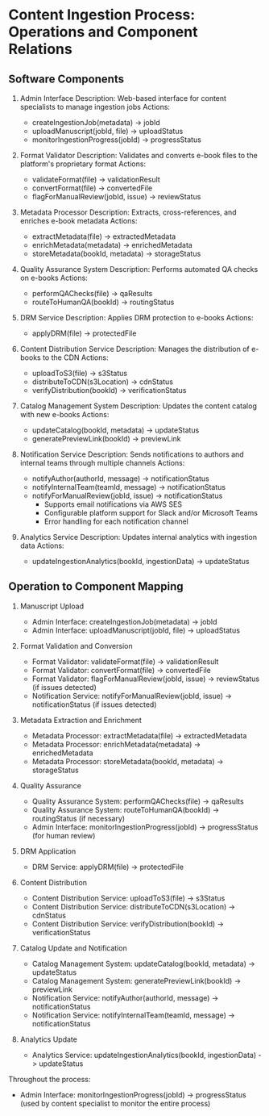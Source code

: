 # Content Ingestion Process: Operations and Component Relations

## Software Components

1. Admin Interface
   Description: Web-based interface for content specialists to manage ingestion jobs
   Actions:
   - createIngestionJob(metadata) -> jobId
   - uploadManuscript(jobId, file) -> uploadStatus
   - monitorIngestionProgress(jobId) -> progressStatus

2. Format Validator
   Description: Validates and converts e-book files to the platform's proprietary format
   Actions:
   - validateFormat(file) -> validationResult
   - convertFormat(file) -> convertedFile
   - flagForManualReview(jobId, issue) -> reviewStatus

3. Metadata Processor
   Description: Extracts, cross-references, and enriches e-book metadata
   Actions:
   - extractMetadata(file) -> extractedMetadata
   - enrichMetadata(metadata) -> enrichedMetadata
   - storeMetadata(bookId, metadata) -> storageStatus

4. Quality Assurance System
   Description: Performs automated QA checks on e-books
   Actions:
   - performQAChecks(file) -> qaResults
   - routeToHumanQA(bookId) -> routingStatus

5. DRM Service
   Description: Applies DRM protection to e-books
   Actions:
   - applyDRM(file) -> protectedFile

6. Content Distribution Service
   Description: Manages the distribution of e-books to the CDN
   Actions:
   - uploadToS3(file) -> s3Status
   - distributeToCDN(s3Location) -> cdnStatus
   - verifyDistribution(bookId) -> verificationStatus

7. Catalog Management System
   Description: Updates the content catalog with new e-books
   Actions:
   - updateCatalog(bookId, metadata) -> updateStatus
   - generatePreviewLink(bookId) -> previewLink

8. Notification Service
   Description: Sends notifications to authors and internal teams through multiple channels
   Actions:
   - notifyAuthor(authorId, message) -> notificationStatus
   - notifyInternalTeam(teamId, message) -> notificationStatus
   - notifyForManualReview(jobId, issue) -> notificationStatus
     - Supports email notifications via AWS SES
     - Configurable platform support for Slack and/or Microsoft Teams
     - Error handling for each notification channel

9. Analytics Service
   Description: Updates internal analytics with ingestion data
   Actions:
   - updateIngestionAnalytics(bookId, ingestionData) -> updateStatus

## Operation to Component Mapping

1. Manuscript Upload
   - Admin Interface: createIngestionJob(metadata) -> jobId
   - Admin Interface: uploadManuscript(jobId, file) -> uploadStatus

2. Format Validation and Conversion
   - Format Validator: validateFormat(file) -> validationResult
   - Format Validator: convertFormat(file) -> convertedFile
   - Format Validator: flagForManualReview(jobId, issue) -> reviewStatus (if issues detected)
   - Notification Service: notifyForManualReview(jobId, issue) -> notificationStatus (if issues detected)

3. Metadata Extraction and Enrichment
   - Metadata Processor: extractMetadata(file) -> extractedMetadata
   - Metadata Processor: enrichMetadata(metadata) -> enrichedMetadata
   - Metadata Processor: storeMetadata(bookId, metadata) -> storageStatus

4. Quality Assurance
   - Quality Assurance System: performQAChecks(file) -> qaResults
   - Quality Assurance System: routeToHumanQA(bookId) -> routingStatus (if necessary)
   - Admin Interface: monitorIngestionProgress(jobId) -> progressStatus (for human review)

5. DRM Application
   - DRM Service: applyDRM(file) -> protectedFile

6. Content Distribution
   - Content Distribution Service: uploadToS3(file) -> s3Status
   - Content Distribution Service: distributeToCDN(s3Location) -> cdnStatus
   - Content Distribution Service: verifyDistribution(bookId) -> verificationStatus

7. Catalog Update and Notification
   - Catalog Management System: updateCatalog(bookId, metadata) -> updateStatus
   - Catalog Management System: generatePreviewLink(bookId) -> previewLink
   - Notification Service: notifyAuthor(authorId, message) -> notificationStatus
   - Notification Service: notifyInternalTeam(teamId, message) -> notificationStatus

8. Analytics Update
   - Analytics Service: updateIngestionAnalytics(bookId, ingestionData) -> updateStatus

Throughout the process:
   - Admin Interface: monitorIngestionProgress(jobId) -> progressStatus (used by content specialist to monitor the entire process)
